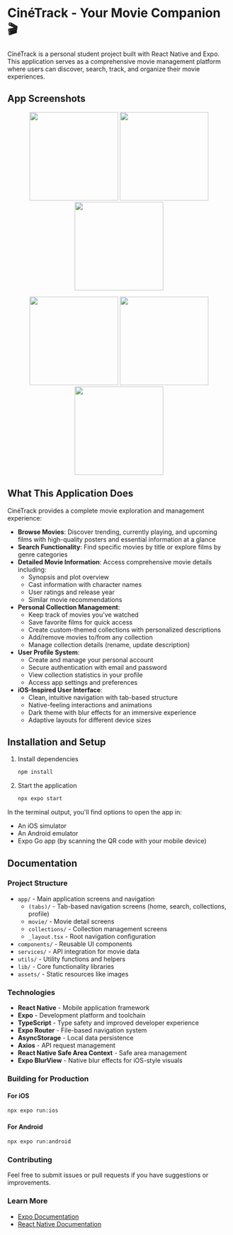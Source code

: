# CinéTrack - Your Movie Companion 🎬

CinéTrack is a personal student project built with React Native and Expo. This application serves as a comprehensive movie management platform where users can discover, search, track, and organize their movie experiences.

## App Screenshots

<div align="center">
  <p float="left">
    <img src="https://github.com/user-attachments/assets/565137a6-efaa-4b54-99dc-84c660508e5c" width="200" />
    <img src="https://github.com/user-attachments/assets/9d511b3c-593e-4eb9-8da5-ad5a3f108116" width="200" />
    <img src="https://github.com/user-attachments/assets/8a03e547-03d5-4ee1-87d1-49e4d8219664" width="200" />
  </p>
  <p float="left">
    <img src="https://github.com/user-attachments/assets/dbe4a395-e3c0-4de8-bd33-350121d33101" width="200" />
    <img src="https://github.com/user-attachments/assets/fde500e2-f743-4581-8100-d9f3046e5c1e" width="200" />
    <img src="https://github.com/user-attachments/assets/af7af570-341d-4a6a-9367-b27321d58df3" width="200" />
  </p>
</div>

## What This Application Does

CinéTrack provides a complete movie exploration and management experience:

- **Browse Movies**: Discover trending, currently playing, and upcoming films with high-quality posters and essential information at a glance
- **Search Functionality**: Find specific movies by title or explore films by genre categories
- **Detailed Movie Information**: Access comprehensive movie details including:
  - Synopsis and plot overview
  - Cast information with character names
  - User ratings and release year
  - Similar movie recommendations
- **Personal Collection Management**:
  - Keep track of movies you've watched
  - Save favorite films for quick access
  - Create custom-themed collections with personalized descriptions
  - Add/remove movies to/from any collection
  - Manage collection details (rename, update description)
- **User Profile System**:
  - Create and manage your personal account
  - Secure authentication with email and password
  - View collection statistics in your profile
  - Access app settings and preferences
- **iOS-Inspired User Interface**:
  - Clean, intuitive navigation with tab-based structure
  - Native-feeling interactions and animations
  - Dark theme with blur effects for an immersive experience
  - Adaptive layouts for different device sizes

## Installation and Setup

1. Install dependencies

   ```bash
   npm install
   ```

2. Start the application

   ```bash
   npx expo start
   ```

In the terminal output, you'll find options to open the app in:

- An iOS simulator
- An Android emulator
- Expo Go app (by scanning the QR code with your mobile device)

## Documentation

### Project Structure

- `app/` - Main application screens and navigation
  - `(tabs)/` - Tab-based navigation screens (home, search, collections, profile)
  - `movie/` - Movie detail screens
  - `collections/` - Collection management screens
  - `_layout.tsx` - Root navigation configuration
- `components/` - Reusable UI components
- `services/` - API integration for movie data
- `utils/` - Utility functions and helpers
- `lib/` - Core functionality libraries
- `assets/` - Static resources like images

### Technologies

- **React Native** - Mobile application framework
- **Expo** - Development platform and toolchain
- **TypeScript** - Type safety and improved developer experience
- **Expo Router** - File-based navigation system
- **AsyncStorage** - Local data persistence
- **Axios** - API request management
- **React Native Safe Area Context** - Safe area management
- **Expo BlurView** - Native blur effects for iOS-style visuals

### Building for Production

#### For iOS

```bash
npx expo run:ios
```

#### For Android

```bash
npx expo run:android
```

### Contributing

Feel free to submit issues or pull requests if you have suggestions or improvements.

### Learn More

- [Expo Documentation](https://docs.expo.dev/)
- [React Native Documentation](https://reactnative.dev/)
